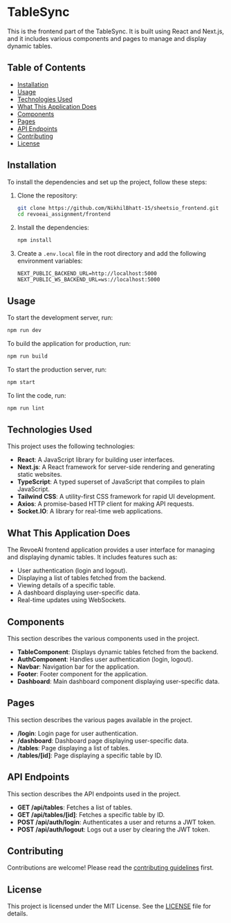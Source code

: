 # TableSync

This is the frontend part of the TableSync. It is built using React and Next.js, and it includes various components and pages to manage and display dynamic tables.

## Table of Contents

- [Installation](#installation)
- [Usage](#usage)
- [Technologies Used](#technologies-used)
- [What This Application Does](#what-this-application-does)
- [Components](#components)
- [Pages](#pages)
- [API Endpoints](#api-endpoints)
- [Contributing](#contributing)
- [License](#license)

## Installation

To install the dependencies and set up the project, follow these steps:

1. Clone the repository:

   ```sh
   git clone https://github.com/NikhilBhatt-15/sheetsio_frontend.git
   cd revoeai_assignment/frontend
   ```

2. Install the dependencies:

   ```sh
   npm install
   ```

3. Create a `.env.local` file in the root directory and add the following environment variables:
   ```env
   NEXT_PUBLIC_BACKEND_URL=http://localhost:5000
   NEXT_PUBLIC_WS_BACKEND_URL=ws://localhost:5000
   ```

## Usage

To start the development server, run:

```sh
npm run dev
```

To build the application for production, run:

```sh
npm run build
```

To start the production server, run:

```sh
npm start
```

To lint the code, run:

```sh
npm run lint
```

## Technologies Used

This project uses the following technologies:

- **React**: A JavaScript library for building user interfaces.
- **Next.js**: A React framework for server-side rendering and generating static websites.
- **TypeScript**: A typed superset of JavaScript that compiles to plain JavaScript.
- **Tailwind CSS**: A utility-first CSS framework for rapid UI development.
- **Axios**: A promise-based HTTP client for making API requests.
- **Socket.IO**: A library for real-time web applications.

## What This Application Does

The RevoeAI frontend application provides a user interface for managing and displaying dynamic tables. It includes features such as:

- User authentication (login and logout).
- Displaying a list of tables fetched from the backend.
- Viewing details of a specific table.
- A dashboard displaying user-specific data.
- Real-time updates using WebSockets.

## Components

This section describes the various components used in the project.

- **TableComponent**: Displays dynamic tables fetched from the backend.
- **AuthComponent**: Handles user authentication (login, logout).
- **Navbar**: Navigation bar for the application.
- **Footer**: Footer component for the application.
- **Dashboard**: Main dashboard component displaying user-specific data.

## Pages

This section describes the various pages available in the project.

- **/login**: Login page for user authentication.
- **/dashboard**: Dashboard page displaying user-specific data.
- **/tables**: Page displaying a list of tables.
- **/tables/[id]**: Page displaying a specific table by ID.

## API Endpoints

This section describes the API endpoints used in the project.

- **GET /api/tables**: Fetches a list of tables.
- **GET /api/tables/[id]**: Fetches a specific table by ID.
- **POST /api/auth/login**: Authenticates a user and returns a JWT token.
- **POST /api/auth/logout**: Logs out a user by clearing the JWT token.

## Contributing

Contributions are welcome! Please read the [contributing guidelines](CONTRIBUTING.md) first.

## License

This project is licensed under the MIT License. See the [LICENSE](LICENSE) file for details.
